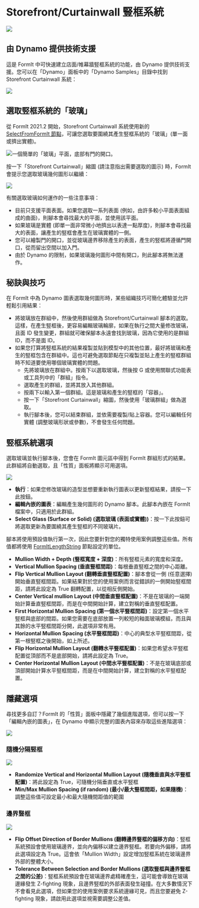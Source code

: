 # Storefront/Curtainwall 豎框系統

![](../.gitbook/assets/dynamo-storefront-system-options.gif)

## 由 Dynamo 提供技術支援

這是 FormIt 中可快速建立店面/帷幕牆竪框系統的功能，由 Dynamo 提供技術支援。您可以在「Dynamo」面板中的「Dynamo Samples」目錄中找到 Storefront Curtainwall 系統：

![](../.gitbook/assets/storefront-curtainwall-button.png)

## 選取竪框系統的「玻璃」

從 FormIt 2021.2 開始，Storefront Curtainwall 系統使用新的 [SelectFromFormIt 節點](https://formit.autodesk.com/page/formit-dynamo#dynamo-formit-nodes)，可讓您選取要圍繞其產生竪框系統的「玻璃」(單一面或擠出實體)。

![一個簡單的「玻璃」平面，底部有門的開口。](../.gitbook/assets/storefron-system-1\_glass-only.png)

按一下「Storefront Curtainwall」縮圖 (請注意指出需要選取的圖示) 時，FormIt 會提示您選取玻璃幾何圖形以繼續：

![](<../.gitbook/assets/storefront-curtainwall-prompt (2).png>)

有關選取玻璃如何運作的一些注意事項：

* 目前只支援平面表面。如果您選取一系列表面 (例如，由許多較小平面表面組成的曲面)，則腳本會尋找最大的平面，並使用該平面。
* 如果玻璃是實體 (即單一面非常微小地擠出以表達一點厚度)，則腳本會尋找最大的表面，讓產生的竪框會產生在玻璃實體的一側。
* 您可以繪製門的開口，並從玻璃邊界移除產生的表面，產生的竪框將遵循門開口，從而留出空間以加入門。
* 由於 Dynamo 的限制，如果玻璃幾何圖形中間有開口，則此腳本將無法運作。

## 秘訣與技巧

在 FormIt 中為 Dynamo 圖表選取幾何圖形時，某些組織技巧可簡化體驗並允許輕鬆引用結果：

* 將玻璃放在群組中，然後使用群組做為 Storefront/Curtainwall 腳本的選取。這樣，在產生竪框後，更容易編輯玻璃輪廓，如果在執行之間大量修改玻璃，且面 ID 發生變更，群組就可確保腳本永遠會找到玻璃，因為它使用的是群組 ID，而不是面 ID。
* 如果您打算將竪框系統的結果複製並貼到模型中的其他位置，最好將玻璃和產生的竪框包含在群組中。這也可避免選取節點在只複製並貼上產生的竪框群組時不知道要使用哪個玻璃實體的問題。
   * 先將玻璃放在群組中。按兩下以選取玻璃，然後按 G 或使用關聯式功能表或工具列中的「群組」指令。
   * 選取產生的群組，並將其放入其他群組。
   * 按兩下以輸入第一個群組。這是玻璃和產生的竪框的「容器」。
   * 按一下「Storefront Curtainwall」縮圖，然後使用「玻璃群組」做為選取。
   * 執行腳本後，您可以結束群組，並依需要複製/貼上容器。您可以編輯任何實體 (調整玻璃形狀或參數)，不會發生任何問題。

## 竪框系統選項

選取玻璃並執行腳本後，您會在 FormIt 圖元區中得到 FormIt 群組形式的結果。此群組將自動選取，且「性質」面板將顯示可用選項。

![](<../.gitbook/assets/storefront-curtainwall-parameters (1).png>)

* **執行**：如果您修改玻璃的造型並想要重新執行圖表以更新竪框結果，請按一下此按鈕。
* **編輯內嵌的圖表**：編輯產生幾何圖形的 Dynamo 腳本。此腳本內嵌在 FormIt 檔案中，只適用於此群組。
* **Select Glass (Surface or Solid) (選取玻璃 (表面或實體))**：按一下此按鈕可將選取更新為要圍繞其產生竪框的不同玻璃片。

腳本將使用預設值執行第一次，因此您要針對您的獨特使用案例調整這些值。所有值都將使用 [FormItLengthString](https://formit.autodesk.com/page/formit-dynamo/#dynamo-formit-nodes) 節點設定的單位。

* **Mullion Width + Depth (豎框寬度 + 深度)**：所有竪框元素的寬度和深度。
* **Vertical Mullion Spacing (垂直豎框間距)**：每根垂直竪框之間的中心距離。
* **Flip Vertical Mullion Layout (翻轉垂直豎框配置)**：腳本會從一側 (任意選擇) 開始垂直竪框間距。如果結果對於您的使用案例而言從錯誤的一側開始竪框間距，請將此設定為 True 翻轉配置，以從相反側開始。
* **Center Vertical mullion Layout (中間垂直豎框配置)**：不是在玻璃的一端開始計算垂直竪框間距，而是在中間開始計算，建立對稱的垂直竪框配置。
* **First Horizontal Mullion Spacing (第一個水平豎框間距)**：設定第一個水平竪框與底部的間距。如果您需要在底部放置一列較短的釉面玻璃模組，而且與其餘的水平竪框間距分開，此選項非常有用。
* **Horizontal Mullion Spacing \(水平豎框間距\)**：中心的典型水平竪框間距，從第一根竪框之後開始，如上所述。
* **Flip Horizontal Mullion Layout \(翻轉水平豎框配置\)**：如果您希望水平竪框配置從頂部而不是底部開始，請將此設定為 True。
* **Center Horizontal Mullion Layout (中間水平豎框配置)**：不是在玻璃底部或頂部開始計算水平竪框間距，而是在中間開始計算，建立對稱的水平竪框配置。

## 隱藏選項

尋找更多自訂？FormIt 的「性質」面板中隱藏了幾個進階選項，但可以按一下「編輯內嵌的圖表」，在 Dynamo 中顯示完整的圖表內容來存取這些進階選項：

![](../.gitbook/assets/dynamo-edit-embedded-graph.png)

### 隨機分隔竪框

![](../.gitbook/assets/storefront-curtainwall-random-verticals.png)

* **Randomize Vertical and Horizontal Mullion Layout \(隨機垂直與水平豎框配置\)**：將此設定為 True，可隨機分隔垂直或水平竪框
* **Min/Max Mullion Spacing (if random) (最小/最大豎框間距，如果隨機)**：調整這些值可設定最小和最大隨機間距值的範圍

### 邊界豎框

![](../.gitbook/assets/storefront-curtainwall-border-mullion-options.png)

* **Flip Offset Direction of Border Mullions (翻轉邊界豎框的偏移方向)**：竪框系統預設會使用玻璃邊界，並向內偏移以建立邊界竪框。若要向外偏移，請將此選項設定為 True。這會依「Mullion Width」設定增加竪框系統在玻璃邊界外部的整體大小。
* **Tolerance Between Selection and Border Mullions (選取豎框與邊界豎框之間的公差)**：竪框系統預設會在玻璃邊界處精確產生，這可能會導致在玻璃邊緣發生 Z-fighting 現象，且邊界竪框的外部表面發生碰撞。在大多數情況下不會看見此選項，但如果您的使用案例要求系統邊緣可見，而且您要避免 Z-fighting 現象，請啟用此選項並視需要調整公差值。

